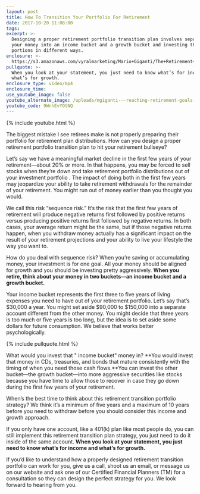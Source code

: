 ```yaml
---
layout: post
title: How To Transition Your Portfolio For Retirement
date: 2017-10-20 11:08:00
tags:
excerpt: >-
  Designing a proper retirement portfolio transition plan involves separating
  your money into an income bucket and a growth bucket and investing those
  portions in different ways.
enclosure: >-
  https://s3.amazonaws.com/vyralmarketing/Mario+Giganti/The+Retirement+Bullseye+Advisor-+How+Can+You+Design+a+Proper+Retirement+Portfolio+Transition+Plan%253F.mp4
pullquote: >-
  When you look at your statement, you just need to know what’s for income and
  what’s for growth.
enclosure_type: video/mp4
enclosure_time:
use_youtube_image: false
youtube_alternate_image: /uploads/mgiganti---reaching-retirement-goals-youtube.png
youtube_code: 9WnhEvYOtNQ
---
```



{% include youtube.html %}

The biggest mistake I see retirees make is not properly preparing their portfolio for retirement plan distributions. How can you design a proper retirement portfolio transition plan to hit your retirement bullseye?

Let’s say we have a meaningful market decline in the first few years of your retirement—about 20% or more. In that happens, you may be forced to sell stocks when they’re down and take retirement portfolio distributions out of your investment portfolio . The impact of doing both in the first few years may jeopardize your ability to take retirement withdrawals for the remainder of your retirement. You might run out of money earlier than you thought you would.

We call this risk “sequence risk.” It’s the risk that the first few years of retirement will produce negative returns first followed by positive returns versus producing positive returns first followed by negative returns. In both cases, your average return might be the same, but if those negative returns happen, when you withdraw money actually has a significant impact on the result of your retirement projections and your ability to live your lifestyle the way you want to.

How do you deal with sequence risk? When you’re saving or accumulating money, your investment is for one goal. All your money should be aligned for growth and you should be investing pretty aggressively. **When you retire, think about your money in two buckets—an income bucket and a growth bucket.**

Your income bucket represents the first three to five years of living expenses you need to have out of your retirement portfolio. Let’s say that’s $30,000 a year. You might set aside $90,000 to $150,000 into a separate account different from the other money. You might decide that three years is too much or five years is too long, but the idea is to set aside some dollars for future consumption. We believe that works better psychologically.

{% include pullquote.html %}

What would you invest that " income bucket" money in? **You would invest that money in CDs, treasuries, and bonds that mature consistently with the timing of when you need those cash flows.**You can invest the other bucket—the growth bucket—into more aggressive securities like stocks because you have time to allow those to recover in case they go down during the first few years of your retirement.

When’s the best time to think about this retirement transition portfolio strategy? We think it’s a minimum of five years and a maximum of 10 years before you need to withdraw before you should consider this income and growth approach.

If you only have one account, like a 401(k) plan like most people do, you can still implement this retirement transition plan strategy, you just need to do it inside of the same account. **When you look at your statement, you just need to know what’s for income and what’s for growth.**

If you’d like to understand how a properly designed retirement transition portfolio can work for you, give us a call, shoot us an email, or message us on our website and ask one of our Certified Financial Planners (TM) for a consultation so they can design the perfect strategy for you. We look forward to hearing from you.